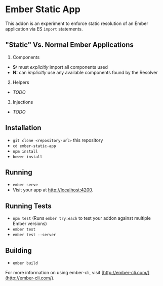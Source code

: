 # Ember Static App

This addon is an experiment to enforce static resolution of an Ember application via ES `import` statements.

## "Static" Vs. Normal Ember Applications

1. Components
  - **S:** must _explicitly_ import all components used
  - **N:** can _implicitly_ use any available components found by the Resolver

2. Helpers
  - _TODO_

3. Injections
  - _TODO_

## Installation

* `git clone <repository-url>` this repository
* `cd ember-static-app`
* `npm install`
* `bower install`

## Running

* `ember serve`
* Visit your app at [http://localhost:4200](http://localhost:4200).

## Running Tests

* `npm test` (Runs `ember try:each` to test your addon against multiple Ember versions)
* `ember test`
* `ember test --server`

## Building

* `ember build`

For more information on using ember-cli, visit [http://ember-cli.com/](http://ember-cli.com/).
